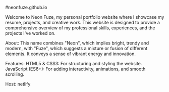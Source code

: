 #neonfuze.github.io


Welcome to Neon Fuze, my personal portfolio website where I showcase my resume, projects, and creative work. This website is designed to provide a comprehensive overview of my professional skills, experiences, and the projects I've worked on.


About: This name combines "Neon", which implies bright, trendy and modern, with "Fuze", which suggests a mixture or fusion of different elements. It conveys a sense of vibrant energy and innovation.

Features:
HTML5 & CSS3: For structuring and styling the website.
JavaScript (ES6+): For adding interactivity, animations, and smooth scrolling.

Host: netlify
